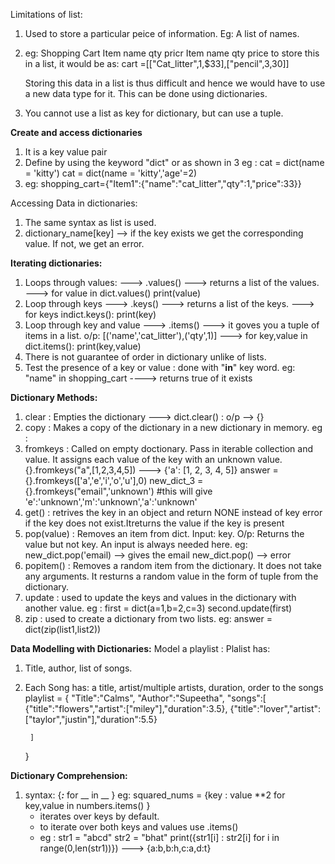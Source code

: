 Limitations of list:
1. Used to store a particular peice of information. Eg: A list of names. 
2. eg:
    Shopping Cart
        Item
            name
            qty
            pricr
        Item
            name
            qty
            price
    to store this in a list, it would be as: cart =[["Cat_litter",1,$33],["pencil",3,30]]

    Storing this data in a list is thus difficult and hence we would have to use a new data type for it. This can be done using dictionaries.
3. You cannot use a list as key for dictionary, but can use a tuple.

**Create and access dictionaries**
1. It is a key value pair
2. Define by using the keyword "dict" or as shown in 3
    eg : 
    cat = dict(name = 'kitty')
    cat = dict(name = 'kitty','age'=2)
3. eg:
    shopping_cart={"Item1":{"name":"cat_litter","qty":1,"price":33}}

Accessing Data in dictionaries:
1. The same syntax as list is used.
2.  dictionary_name[key] --> if the key exists we get the corresponding value. If not, we get an error.

**Iterating dictionaries:**
1. Loops through values:
    ---> .values() ---> returns a list of the values.
    --->  for value in dict.values() 
            print(value)
2. Loop through keys
    ---> .keys() ---> returns a list of the keys.
    ---> for keys indict.keys():
            print(key)
3. Loop through key and value
    ---> .items() ---> it goves you a tuple of items in a list. o/p: [('name','cat_litter'),('qty',1)] 
    ---> for key,value in dict.items():
            print(key,value)
4. There is not guarantee of order in dictionary unlike of lists.
5. Test the presence of a key or value :
    done with "**in**" key word.
    eg: "name" in shopping_cart ----> returns true of it exists

**Dictionary Methods:**
1. clear : Empties the dictionary ---> dict.clear() : o/p --> {}
2. copy : Makes a copy of the dictionary in a new dictionary in memory. 
    eg : 
3. fromkeys : Called on empty doctionary. Pass in iterable collection and value. It assigns each value of the key with an unknown value.
    {}.fromkeys("a",[1,2,3,4,5]) ---> {'a': [1, 2, 3, 4, 5]}
    answer = {}.fromkeys(['a','e','i','o','u'],0)
    new_dict_3 = {}.fromkeys("email",'unknown') #this will give 'e':'unknown','m':'unknown','a':'unknown'
4. get() : retrives the key in an object and return NONE instead of key error if the key does not exist.Itreturns the value if the key is present
5. pop(value) : Removes an item from dict. Input: key. O/p: Returns the value but not key. An input is always needed here. 
    eg: new_dict.pop('email) --> gives the email
        new_dict.pop() --> error
6. popitem() : Removes a random item from the dictionary. It does not take any arguments. It resturns a random value in the form of tuple from the dictionary.
7. update : used to update the keys and values in the dictionary with another value.
    eg : first = dict(a=1,b=2,c=3)
        second.update(first)
8. zip : used to create a dictionary from two lists. 
    eg: answer = dict(zip(list1,list2))


**Data Modelling with Dictionaries:**
Model a playlist :
Plalist has:
1. Title, author, list of songs.
2. Each Song has: a title, artist/multiple artists, duration, order to the songs
    playlist = {
    "Title":"Calms",
    "Author":"Supeetha",
    "songs":[
        {"title":"flowers","artist":["miley"],"duration":3.5},
        {"title":"lover","artist":["taylor","justin"],"duration":5.5}
        
        ]
    }

**Dictionary Comprehension:**
1. syntax:
    {___:___ for __ in __ }
    eg: squared_nums = {key : value **2 for key,value in numbers.items() }
    - iterates over keys by default.
    - to iterate over both keys and values use .items()
    -   eg : 
        str1 = "abcd"
        str2 = "bhat"
        print({str1[i] : str2[i] for i in range(0,len(str1))})
        ---> {a:b,b:h,c:a,d:t}